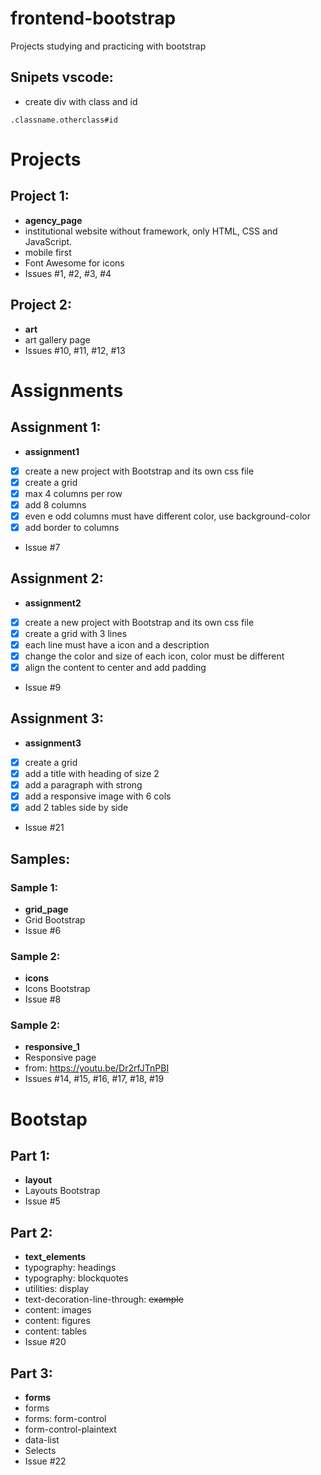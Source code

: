 # frontend-bootstrap
Projects studying and practicing with bootstrap

## Snipets vscode:
- create div with class and id
```
.classname.otherclass#id
```

# Projects

## Project 1:
- **agency_page**
- institutional website without framework, only HTML, CSS and JavaScript.
- mobile first
- Font Awesome for icons
- Issues #1, #2, #3, #4

## Project 2:
- **art**
- art gallery page
- Issues #10, #11, #12, #13

# Assignments

## Assignment 1:
- **assignment1**
- [X] create a new project with Bootstrap and its own css file
- [X] create a grid
- [X] max 4 columns per row
- [X] add 8 columns
- [X] even e odd columns must have different color, use background-color
- [X] add border to columns
- Issue #7

## Assignment 2:
- **assignment2**
- [X] create a new project with Bootstrap and its own css file 
- [X] create a grid with 3 lines
- [X] each line must have a icon and a description
- [X] change the color and size of each icon, color must be different
- [X] align the content to center and add padding
- Issue #9

## Assignment 3:
- **assignment3**
- [X] create a grid
- [X] add a title with heading of size 2
- [X] add a paragraph with strong
- [X] add a responsive image with 6 cols
- [X] add 2 tables side by side
- Issue #21

## Samples:

### Sample 1:
- **grid_page**
- Grid Bootstrap
- Issue #6

### Sample 2:
- **icons**
- Icons Bootstrap
- Issue #8

### Sample 2:
- **responsive_1**
- Responsive page
- from: https://youtu.be/Dr2rfJTnPBI
- Issues #14, #15, #16, #17, #18, #19


# Bootstap

## Part 1:
- **layout**
- Layouts Bootstrap
- Issue #5

## Part 2:
- **text_elements**
- typography: headings
- typography: blockquotes
- utilities: display
- text-decoration-line-through: ~~example~~
- content: images
- content: figures
- content: tables
- Issue #20

## Part 3:
- **forms**
- forms
- forms: form-control
- form-control-plaintext
- data-list
- Selects
- Issue #22